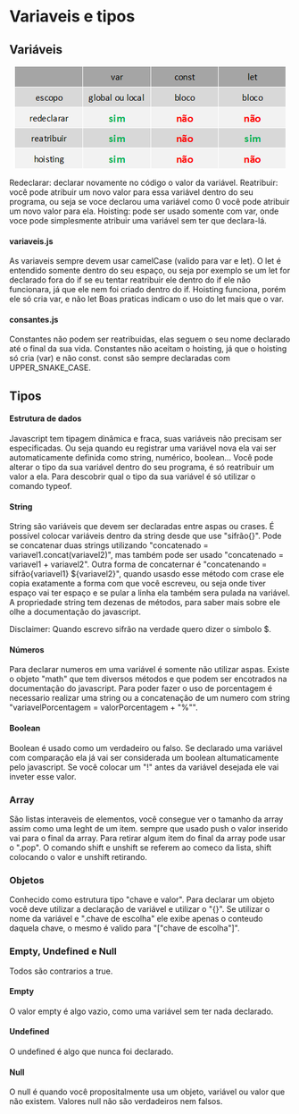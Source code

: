 # Variaveis e tipos

## Variáveis

<p align="center">
<img src="/assets/var,const,let.png">
</p>

Redeclarar: declarar novamente no código o valor da variável.
Reatribuir: você pode atribuir um novo valor para essa variável dentro do seu programa, ou seja se voce declarou uma variável como 0 você pode atribuir um novo valor para ela.
Hoisting: pode ser usado somente com var, onde voce pode simplesmente atribuir uma variável sem ter que declara-lá.

#### variaveis.js

As variaveis sempre devem usar camelCase (valido para var e let).
O let é entendido somente dentro do seu espaço, ou seja por exemplo se um let for declarado fora do if se eu tentar reatribuir ele dentro do if ele não funcionara, já que ele nem foi criado dentro do if.
Hoisting funciona, porém ele só cria var, e não let
Boas praticas indicam o uso do let mais que o var.

#### consantes.js

Constantes não podem ser reatribuidas, elas seguem o seu nome declarado até o final da sua vida.
Constantes não aceitam o hoisting, já que o hoisting só cria (var) e não const.
const são sempre declaradas com UPPER_SNAKE_CASE.

## Tipos

#### Estrutura de dados

Javascript tem tipagem dinâmica e fraca, suas variáveis não precisam ser especificadas. Ou seja quando eu registrar uma variável nova ela vai ser automaticamente definida como string, numérico, boolean...
Você pode alterar o tipo da sua variável dentro do seu programa, é só reatribuir um valor a ela.
Para descobrir qual o tipo da sua variável é só utilizar o comando typeof.

#### String

String são variáveis que devem ser declaradas entre aspas ou crases.
É possível colocar variáveis dentro da string desde que use "sifrão{}".
Pode se concatenar duas strings utilizando "concatenado = variavel1.concat(variavel2)", mas também pode ser usado "concatenado = variavel1 + variavel2".
Outra forma de concaternar é "concatenando = sifrão{variavel1} ${variavel2}", quando usasdo esse método com crase ele copia exatamente a forma com que você escreveu, ou seja onde tiver espaço vai ter espaço e se pular a linha ela também sera pulada na variável.
A propriedade string tem dezenas de métodos, para saber mais sobre ele olhe a documentação do javascript.

Disclaimer: Quando escrevo sifrão na verdade quero dizer o simbolo $.

#### Números

Para declarar numeros em uma variável é somente não utilizar aspas.
Existe o objeto "math" que tem diversos métodos e que podem ser encotrados na documentação do javascript.
Para poder fazer o uso de porcentagem é necessario realizar uma string ou a concatenação de um numero com string "variavelPorcentagem = valorPorcentagem + "%"".

#### Boolean

Boolean é usado como um verdadeiro ou falso.
Se declarado uma variável com comparação ela já vai ser considerada um boolean altumaticamente pelo javascript.
Se você colocar um "!" antes da variável desejada ele vai inveter esse valor.

### Array

São listas interaveis de elementos, você consegue ver o tamanho da array assim como uma leght de um item.
sempre que usado push o valor inserido vai para o final da array.
Para retirar algum item do final da array pode usar o ".pop".
O comando shift e unshift se referem ao comeco da lista, shift colocando o valor e unshift retirando.

### Objetos

Conhecido como estrutura tipo "chave e valor".
Para declarar um objeto você deve utilizar a declaração de variável e utilizar o "{}".
Se utilizar o nome da variável e ".chave de escolha" ele exibe apenas o conteudo daquela chave, o mesmo é valido para "["chave de escolha"]".

### Empty, Undefined e Null

Todos são contrarios a true.

#### Empty

O valor empty é algo vazio, como uma variável sem ter nada declarado.

#### Undefined

O undefined é algo que nunca foi declarado.

#### Null

O null é quando você propositalmente usa um objeto, variável ou valor que não existem.
Valores null não são verdadeiros nem falsos.
